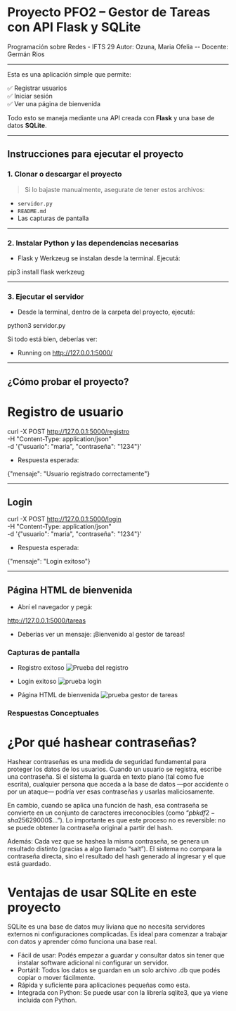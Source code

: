 # Proyecto PFO2 – Gestor de Tareas con API Flask y SQLite
Programación sobre Redes - IFTS 29
Autor: Ozuna, Maria Ofelia -- Docente: Germán Rios

--- 

Esta es una aplicación simple que permite:

✅ Registrar usuarios  
✅ Iniciar sesión  
✅ Ver una página de bienvenida  

Todo esto se maneja mediante una API creada con **Flask** y una base de datos **SQLite**.

---

##  Instrucciones para ejecutar el proyecto

### 1. Clonar o descargar el proyecto

> Si lo bajaste manualmente, asegurate de tener estos archivos:
- `servidor.py`
- `README.md`
- Las capturas de pantalla

---

### 2. Instalar Python y las dependencias necesarias
- Flask y Werkzeug se instalan desde la terminal. Ejecutá:

pip3 install flask werkzeug

---

### 3. Ejecutar el servidor
- Desde la terminal, dentro de la carpeta del proyecto, ejecutá:

python3 servidor.py

Si todo está bien, deberías ver:

 * Running on http://127.0.0.1:5000/

---

## ¿Cómo probar el proyecto?
# Registro de usuario

curl -X POST http://127.0.0.1:5000/registro \
  -H "Content-Type: application/json" \
  -d '{"usuario": "maria", "contraseña": "1234"}'

- Respuesta esperada:

{"mensaje": "Usuario registrado correctamente"}

---

## Login

curl -X POST http://127.0.0.1:5000/login \
  -H "Content-Type: application/json" \
  -d '{"usuario": "maria", "contraseña": "1234"}'

- Respuesta esperada:

{"mensaje": "Login exitoso"}

---

## Página HTML de bienvenida

- Abrí el navegador y pegá:

http://127.0.0.1:5000/tareas

- Deberías ver un mensaje:
¡Bienvenido al gestor de tareas!

### Capturas de pantalla

- Registro exitoso
![Prueba del registro](https://github.com/user-attachments/assets/985b857e-76b6-40c9-8b75-fc304f33d956)


- Login exitoso
![prueba login](https://github.com/user-attachments/assets/25dbaacf-9fc8-46cc-8f02-ae3ad8e23d78)


- Página HTML de bienvenida
![prueba gestor de tareas](https://github.com/user-attachments/assets/b393b074-33e6-49da-a05f-33a88a8fffcc)


### Respuestas Conceptuales

# ¿Por qué hashear contraseñas?

Hashear contraseñas es una medida de seguridad fundamental para proteger los datos de los usuarios.
Cuando un usuario se registra, escribe una contraseña. Si el sistema la guarda en texto plano (tal como fue escrita), cualquier persona que acceda a la base de datos —por accidente o por un ataque— podría ver esas contraseñas y usarlas maliciosamente.

En cambio, cuando se aplica una función de hash, esa contraseña se convierte en un conjunto de caracteres irreconocibles (como “$pbkdf2-sha256$29000$…”).
Lo importante es que este proceso no es reversible: no se puede obtener la contraseña original a partir del hash.

Además:
Cada vez que se hashea la misma contraseña, se genera un resultado distinto (gracias a algo llamado “salt”).
El sistema no compara la contraseña directa, sino el resultado del hash generado al ingresar y el que está guardado.

# Ventajas de usar SQLite en este proyecto

SQLite es una base de datos muy liviana que no necesita servidores externos ni configuraciones complicadas. Es ideal para comenzar a trabajar con datos y aprender cómo funciona una base real.
- Fácil de usar: Podés empezar a guardar y consultar datos sin tener que instalar software adicional ni configurar un servidor.
- Portátil: Todos los datos se guardan en un solo archivo .db que podés copiar o mover fácilmente.
- Rápida y suficiente para aplicaciones pequeñas como esta.
- Integrada con Python: Se puede usar con la librería sqlite3, que ya viene incluida con Python.

